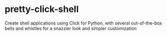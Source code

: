 # pretty-click-shell
Create shell applications using Click for Python, with several out-of-the-box bells and whistles for a snazzier look and simpler customization
